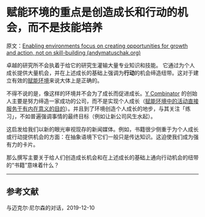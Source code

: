 # 赋能环境的重点是创造成长和行动的机会，而不是技能培养

原文：[Enabling environments focus on creating opportunities for growth and action, not on skill-building (andymatuschak.org)](https://notes.andymatuschak.org/z5th5bWm6VhB6PPbYB97gUKMdnaZe5atntRza)

卓越的研究所不会执着于给它的研究生灌输大量专业知识和技能。 它通过为个人成长提供大量机会，并在上述成长的基础上强调为**行动**的机会缔造纽带。这对于建立有效的[赋能环境](https://notes.andymatuschak.org/z3DaBP4vN1dutjUgrk3jbEeNxScccvDCxDgXe)来说大体上是正确的。

不得不说的是，像这样的环境并不会为了成长而促进成长。[Y Combinator](https://notes.andymatuschak.org/z2kQbKXThuY4FrdXVcE7JCt974sPATVhSpita) 的创始人主要是努力缔造一家成功的公司，而不是实现个人成长（[赋能环境中的活动直接服务于有内在意义的目的](https://notes.andymatuschak.org/z7wh92mfgXNTLk8AhaaLxsViQuzqGY5cV56Vm)）。并且到了环境创造个人成长的地步，与其关注「练习」，不如普遍强调事情的最终目标（例如让新公司风生水起）。

这启发给我们以新的眼光审视现存的新闻媒体。例如，书籍很少侧重于为个人成长或行动提供机会的方面：在抽象语境下它们一般只是传达知识。这迫使我们成为强有力的卡片。

那么撰写主要关于给人们创造成长机会和在上述成长的基础上通向行动机会的纽带的“书籍”意味着什么？

------

## 参考文献

与迈克尔·尼尔森的对话，2019-12-10